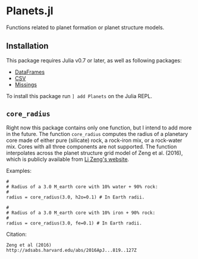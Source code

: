 # Planets.jl
Functions related to planet formation or planet structure models.

## Installation

This package requires Julia v0.7 or later, as well as following packages: 

* [DataFrames](https://github.com/JuliaData/DataFrames.jl)
* [CSV](https://github.com/JuliaData/CSV.jl)
* [Missings](https://github.com/JuliaData/Missings.jl)

To install this package run `] add Planets` on the Julia REPL.

## `core_radius`

Right now this package contains only one function, but I intend to add
more in the future. The function `core_radius` computes the radius of
a planetary core made of either pure (silicate) rock, a rock-iron mix,
or a rock-water mix. Cores with all three components are not supported. The function interpolates across the planet structure grid model of
Zeng et al. (2016), which is publicly available from [Li Zeng's website](https://www.cfa.harvard.edu/~lzeng/planetmodels.html#mrtables).

Examples:

	#
	# Radius of a 3.0 M_earth core with 10% water + 90% rock:
	#
	radius = core_radius(3.0, h2o=0.1) # In Earth radii.

	#
	# Radius of a 3.0 M_earth core with 10% iron + 90% rock:
	#
	radius = core_radius(3.0, fe=0.1) # In Earth radii.

Citation:
	
	Zeng et al (2016)
	http://adsabs.harvard.edu/abs/2016ApJ...819..127Z
